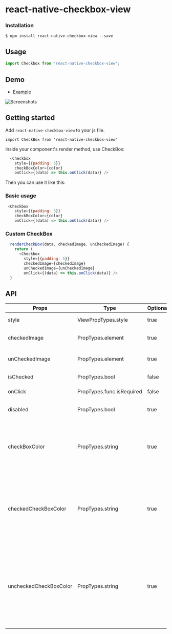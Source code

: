 
# react-native-checkbox-view

### Installation

`$ npm install react-native-checkbox-view --save`


## Usage
```javascript
import Checkbox from 'react-native-checkbox-view';
```  

## Demo
* [Example](https://github.com/Aamirali86/react-native-checkbox-view/tree/master/example)

![Screenshots](https://github.com/Aamirali86/react-native-checkbox-view/blob/master/example/screenshots/checkbox.gif)

## Getting started  

Add `react-native-checkbox-view` to your js file.

`import CheckBox from 'react-native-checkbox-view'`  

Inside your component's render method, use CheckBox:   

```javascript
  <Checkbox
    style={{padding: 5}}
    checkBoxColor={color}
    onClick={(data) => this.onClick(data)} />
```

Then you can use it like this:   


### Basic usage  

```javascript
 <Checkbox
    style={{padding: 5}}
    checkBoxColor={color}
    onClick={(data) => this.onClick(data)} />
 ```

### Custom CheckBox   

```javascript
  renderCheckBox(data, checkedImage, unCheckedImage) {
    return (
      <Checkbox
        style={{padding: 5}}
        checkedImage={checkedImage}
        unCheckedImage={unCheckedImage}
        onClick={(data) => this.onClick(data)} />
  }
```

## API


Props              | Type     | Optional | Default     | Description
----------------- | -------- | -------- | ----------- | -----------
style  | ViewPropTypes.style  | true |   |   Custom style checkbox
checkedImage  |  PropTypes.element  | true  | Default image | Custom  checked Image
unCheckedImage  |  PropTypes.element  | true  |  Default image  | Custom  unchecked Image
isChecked  |  PropTypes.bool |  false  |  false  | checkbox checked state
onClick   |  PropTypes.func.isRequired |  false  |  | callback  function
disabled  |  PropTypes.bool            | true  |  false | Disable the checkbox button
checkBoxColor | PropTypes.string | true |   | Tint color of the checkbox image (this props is for both checked and unchecked state)
checkedCheckBoxColor | PropTypes.string | true |   | Tint color of the checked state checkbox image (this prop will override value of `checkBoxColor` for checked state)
uncheckedCheckBoxColor | PropTypes.string | true |   | Tint color of the unchecked state checkbox image (this prop will override value of `checkBoxColor` for unchecked state)
